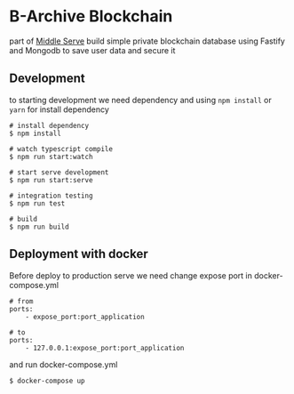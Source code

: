 # B-Archive Blockchain
part of [Middle Serve](https://github.com/izzudin26/B-Archive_MiddleServer) build simple private blockchain database using Fastify and Mongodb to save user data and secure it

## Development
to starting development we need dependency and using `npm install` or `yarn` for install dependency
```
# install dependency
$ npm install

# watch typescript compile
$ npm run start:watch

# start serve development
$ npm run start:serve

# integration testing
$ npm run test

# build
$ npm run build
```

## Deployment with docker
Before deploy to production serve we need change expose port in docker-compose.yml 
```
# from
ports:
    - expose_port:port_application

# to
ports:
    - 127.0.0.1:expose_port:port_application
```

and run docker-compose.yml
```
$ docker-compose up
```